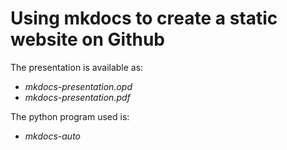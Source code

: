 # Using mkdocs to create a static website on Github

The presentation is available as: 
* *mkdocs-presentation.opd*
* *mkdocs-presentation.pdf*

The python program used is:
* *mkdocs-auto*
